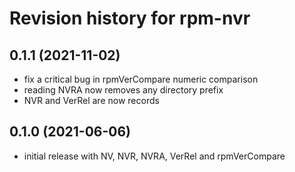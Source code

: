 # Revision history for rpm-nvr

## 0.1.1 (2021-11-02)
- fix a critical bug in rpmVerCompare numeric comparison
- reading NVRA now removes any directory prefix
- NVR and VerRel are now records

## 0.1.0 (2021-06-06)
- initial release with NV, NVR, NVRA, VerRel and rpmVerCompare
